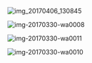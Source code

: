 ![img_20170406_130845](https://user-images.githubusercontent.com/17542095/32378875-247bc7ba-c0ac-11e7-8894-3c0a49ad6181.png)

![img-20170330-wa0008](https://user-images.githubusercontent.com/17542095/32378265-8ba6f754-c0aa-11e7-9f00-d3c526a9c371.jpg)

![img-20170330-wa0011](https://user-images.githubusercontent.com/17542095/32378269-90ba183e-c0aa-11e7-917d-c1370bcc086f.jpg)

![img-20170330-wa0010](https://user-images.githubusercontent.com/17542095/32378274-954a7b8c-c0aa-11e7-8190-dc47da9308a1.jpg)
